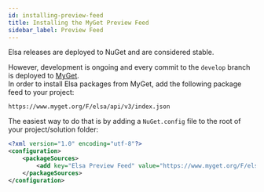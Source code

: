 ```yaml
---
id: installing-preview-feed
title: Installing the MyGet Preview Feed
sidebar_label: Preview Feed 
---
```


Elsa releases are deployed to NuGet and are considered stable.

However, development is ongoing and every commit to the `develop` branch is deployed to [MyGet](https://www.myget.org/feed/Packages/elsa).  
In order to install Elsa packages from MyGet, add the following package feed to your project:

`https://www.myget.org/F/elsa/api/v3/index.json`

The easiest way to do that is by adding a `NuGet.config` file to the root of your project/solution folder:

```xml
<?xml version="1.0" encoding="utf-8"?>
<configuration>
    <packageSources>
        <add key="Elsa Preview Feed" value="https://www.myget.org/F/elsa/api/v3/index.json" />
    </packageSources>
</configuration>
```